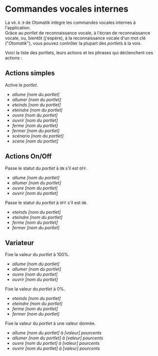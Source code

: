 # Commandes vocales internes

La v`0.0.9` de Otomatik intègre les commandes vocales internes à l'application.  
Grâce au *portlet* de reconnaissance vocale, à l'écran de reconnaissance vocale, ou, bientôt (j'espère), à la reconnaissance vocale d'un mot clé ("*Otomatik*"), vous pouvez contrôler la plupart des *portlets* à la voix.

Voici la liste des portlets, leurs actions et les phrases qui déclenchent ces actions : 

## Actions simples

Active le *portlet*.

* *allume [nom du portlet]*
* *allumer [nom du portlet]*
* *eteinds [nom du portlet]*
* *eteindre [nom du portlet]*
* *ouvre [nom du portlet]*
* *ouvrir [nom du portlet]*
* *ferme [nom du portlet]*
* *fermer [nom du portlet]*
* *scénario [nom du portlet]*
* *scene [nom du portlet]*

## Actions On/Off

Passe le statut du *portlet* à `ON` s'il est `OFF`.

* *allume [nom du portlet]*
* *allumer [nom du portlet]*
* *ouvre [nom du portlet]*
* *ouvrir [nom du portlet]*

Passe le statut du *portlet* à `OFF` s'il est `ON`.

* *eteinds [nom du portlet]*
* *eteindre [nom du portlet]*
* *ferme [nom du portlet]*
* *fermer [nom du portlet]*

## Variateur

Fixe la valeur du *portlet* à 100%.

* *allume [nom du portlet]*
* *allumer [nom du portlet]*
* *ouvre [nom du portlet]*
* *ouvrir [nom du portlet]*

Fixe la valeur du *portlet* à 0%.

* *eteinds [nom du portlet]*
* *eteindre [nom du portlet]*
* *ferme [nom du portlet]*
* *fermer [nom du portlet]*

Fixe la valeur du *portlet* à une valeur donnée.

* *allume [nom du portlet] à [valeur] pourcents*
* *allumer [nom du portlet] à [valeur] pourcents*
* *ouvre [nom du portlet] à [valeur] pourcents*
* *ouvrir [nom du portlet] à [valeur] pourcents*
